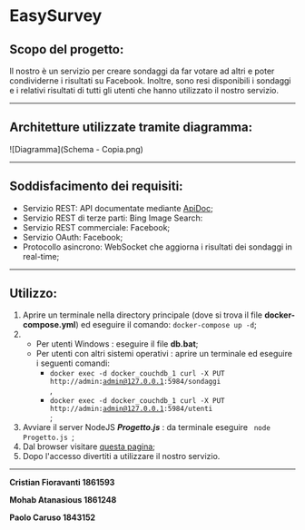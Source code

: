 # EasySurvey

## Scopo del progetto: 

Il nostro è un servizio per creare sondaggi da far votare ad altri e poter condividerne i risultati su Facebook. Inoltre, sono resi disponibili i sondaggi e i relativi risultati di tutti gli utenti che hanno utilizzato il nostro servizio.

---

## Architetture utilizzate tramite diagramma: 
![Diagramma](Schema - Copia.png)

---

## Soddisfacimento dei requisiti:

* Servizio REST: API documentate mediante [ApiDoc](https://localhost:3000/api);
* Servizio REST di terze parti: Bing Image Search:
* Servizio REST commerciale: Facebook;
* Servizio OAuth: Facebook;
* Protocollo asincrono: WebSocket che aggiorna i risultati dei sondaggi in real-time;

---

## Utilizzo:
1) Aprire un terminale nella directory principale (dove si trova il file **docker-compose.yml**) ed eseguire il comando:
<code>docker-compose up -d</code>;
2) * Per utenti Windows : eseguire il file **db.bat**; 
   * Per utenti con altri sistemi operativi : aprire un terminale ed eseguire i seguenti comandi: 
      * <code>docker exec -d docker_couchdb_1 curl -X PUT http://admin:admin@127.0.0.1:5984/sondaggi </code>,
      * <code>docker exec -d docker_couchdb_1 curl -X PUT http://admin:admin@127.0.0.1:5984/utenti </code>;
3) Avviare il server NodeJS **_Progetto.js_** : da terminale eseguire <code> node Progetto.js </code>;
4) Dal browser visitare [questa pagina](https://localhost:3000/);
5) Dopo l'accesso divertiti a utilizzare il nostro servizio.
***
**Cristian Fioravanti 1861593**

**Mohab Atanasious 1861248**

**Paolo Caruso 1843152**
